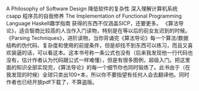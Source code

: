  A Philosophy of Software Design 降低软件的复杂性
深入理解计算机系统 csapp
程序员的自我修养
The Implementation of Functional Programming Language
Haskell趣学指南 获得的东西不仅涵盖SICP，还要更多。
《算法导论》，适合智商比较高的人当作入门读物，特别是在等以后的前女友迟到的时候。
《Parsing Techniques》，进阶读物，当你背诵完《算法导论》每一个算法/数据结构的伪代码、复杂度和使用的前提条件，但是却找不到东西可以练习，而且又喜欢装逼的话，可以看这本。这本书号称一条公式也没有（后来我发现他一行代码也没有，估计作者认为代码跟公式一样难懂），但是有很多图例，超级入门。把这里面的知识全部实现完，《算法导论》的每一个细节你也同时锻炼了。此书由于（在我发现的时候）全球只卖出100+本，所以你不要指望有任何人会去翻译他。同时作者也已经开放pdf下载了，不算盗版。
